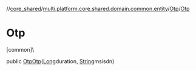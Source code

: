 //[core_shared](../../../index.md)/[multi.platform.core.shared.domain.common.entity](../index.md)/[Otp](index.md)/[Otp](-otp.md)

# Otp

[common]\

public [Otp](index.md)[Otp](-otp.md)([Long](https://docs.oracle.com/javase/8/docs/api/java/lang/Long.html)duration, [String](https://docs.oracle.com/javase/8/docs/api/java/lang/String.html)msisdn)
